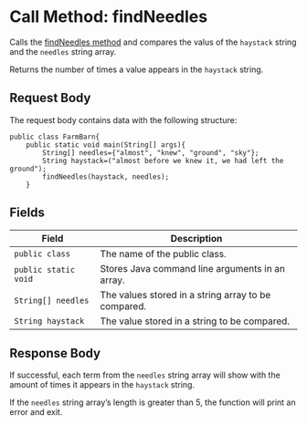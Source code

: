 # Call Method: findNeedles
Calls the [findNeedles method](https://docs.google.com/document/d/1zeIYLWabTiahjGU6y6IfVxcwv8XNJg_sTfMbBNyxs70/edit) 
and compares the valus of the `haystack` string
and the `needles` string array.

Returns the number of times a value appears in the `haystack` string.

## Request Body
The request body contains data with the following structure:

```
public class FarmBarn{ 
    public static void main(String[] args){ 
        String[] needles={"almost", "knew", "ground", "sky"};
        String haystack=("almost before we knew it, we had left the ground");
        findNeedles(haystack, needles);
    }
```

## Fields
| Field  | Description |
| ------------- | ------------- |
| `public class`  | The name of the public class.|
| `public static void`  | Stores Java command line arguments in an array.|
| `String[] needles` | The values stored in a string array to be compared.|
| `String haystack` | The value stored in a string to be compared.|

## Response Body
If successful, each term from the `needles` string array will show with the amount 
of times it appears in the `haystack` string.

If the `needles` string array’s length is greater than 5, the function will print an error and exit.
